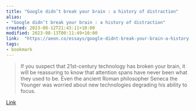 ```yaml
---
title: "Google didn’t break your brain : a history of distraction"
alias:
- "Google didn’t break your brain : a history of distraction"
created: 2023-08-12T21:43:11+10:00
modified: 2023-08-13T00:11:49+10:00
link:  "https://aeon.co/essays/google-didnt-break-your-brain-a-history-of-distraction"
tags:
- bookmark
---
```


> If you suspect that 21st-century technology has broken your brain, it will be reassuring to know that attention spans have never been what they used to be. Even the ancient Roman philosopher Seneca the Younger was worried about new technologies degrading his ability to focus.

[Link](https://aeon.co/essays/google-didnt-break-your-brain-a-history-of-distraction)